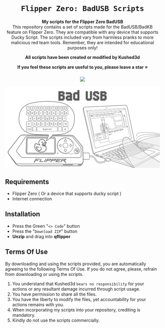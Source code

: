 <div align="center">
  <h1><code>Flipper Zero: BadUSB Scripts</code></h1>
  <p>
    <strong>My scripts for the Flipper Zero BadUSB</strong> <br/>
This repository contains a set of scripts made for the BadUSB/BadKB feature on Flipper Zero. They are compatible with any device that supports Ducky Script. The scripts included vary from harmless pranks to more malicious red team tools. Remember, they are intended for educational purposes only!

**All scripts have been created or modified by Kushed3d**

**If you feel these scripts are useful to you, please leave a star ⭐** <br/><br/>
<a href="https://visitorbadge.io/status?path=https%3A%2F%2Fgithub.com%2Fkushed3d%2FBad-USB-Flipper-Zero"><img src="https://api.visitorbadge.io/api/visitors?path=https%3A%2F%2Fgithub.com%2Fkushed3d%2FBad-USB-Flipper-Zero&label=Views&labelColor=%23697689&countColor=%232ccce4" /></a>

<img src="https://github.com/kushed3d/kushed3d/blob/main/utils/badusb.png?raw=true" alt="badusb" border="0"></a>
  </p>
</div>

## Requirements ##
- Flipper Zero ( Or a device that supports ducky script )
- Internet connection

## Installation ##
- Press the Green "``<> Code``" button
- Press the "``Download ZIP``" button
- **Unzip** and drag into **qflipper**

## Terms Of Use ##

By downloading and using the scripts provided, you are automatically agreeing to the following Terms Of Use. If you do not agree, please, refrain from downloading or using the scripts.

1. You understand that Kushed3d ``bears no responsibility`` for your actions or any resultant damage incurred through script usage.
2. You have permission to share all the files.
3. You have the liberty to modify the files, yet accountability for your actions remains with you.
4. When incorporating my scripts into your repository, crediting is mandatory.
5. Kindly do not use the scripts commercially.
